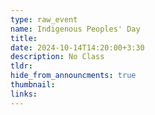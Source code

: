 ```yaml
---
type: raw_event
name: Indigenous Peoples' Day
title: 
date: 2024-10-14T14:20:00+3:30
description: No Class
tldr: 
hide_from_announcments: true
thumbnail:
links:
---
```

